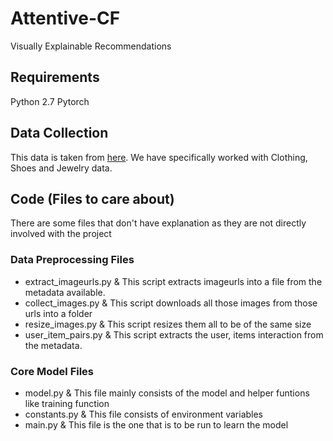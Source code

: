 # Attentive-CF
Visually Explainable Recommendations

## Requirements
Python 2.7
Pytorch

## Data Collection
This data is taken from [here](http://jmcauley.ucsd.edu/data/amazon/). We have specifically worked with Clothing, Shoes and Jewelry data.

## Code (Files to care about)
There are some files that don't have explanation as they are not directly involved with the project

### Data Preprocessing Files
* extract_imageurls.py & This script extracts imageurls into a file from the metadata available.
* collect_images.py & This script downloads all those images from those urls into a folder
* resize_images.py & This script resizes them all to be of the same size
* user_item_pairs.py & This script extracts the user, items interaction from the metadata.

### Core Model Files
* model.py & This file mainly consists of the model and helper funtions like training function
* constants.py & This file consists of environment variables 
* main.py & This file is the one that is to be run to learn the model